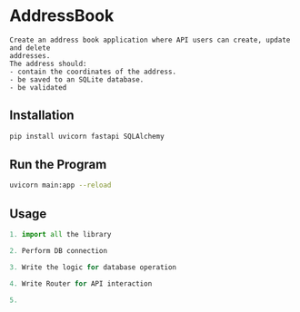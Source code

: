 # AddressBook
```
Create an address book application where API users can create, update and delete
addresses.
The address should:
- contain the coordinates of the address.
- be saved to an SQLite database.
- be validated
```

## Installation


```bash
pip install uvicorn fastapi SQLAlchemy 
```

## Run the Program

```bash
uvicorn main:app --reload
```
## Usage

```python
1. import all the library

2. Perform DB connection

3. Write the logic for database operation

4. Write Router for API interaction

5. 
```





